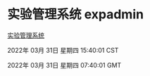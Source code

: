 # 实验管理系统 expadmin
[实验管理系统](http://59.174.25.134:56808/expadmin-782313d2-e1b1-4ea7-932e-3a55e6a1a4d0/)

2022年 03月 31日 星期四 15:40:01 CST

2022年 03月 31日 星期四 07:40:01 GMT
